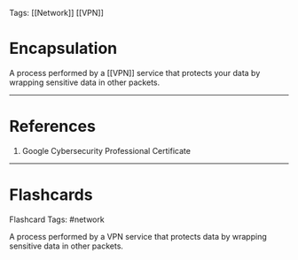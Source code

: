 Tags: [[Network]] [[VPN]]
# Encapsulation

A process performed by a [[VPN]] service that protects your data by wrapping sensitive data in other packets.

---
# References

1. Google Cybersecurity Professional Certificate

---
# Flashcards

Flashcard Tags: #network 

A process performed by a VPN service that protects data by wrapping sensitive data in other packets.